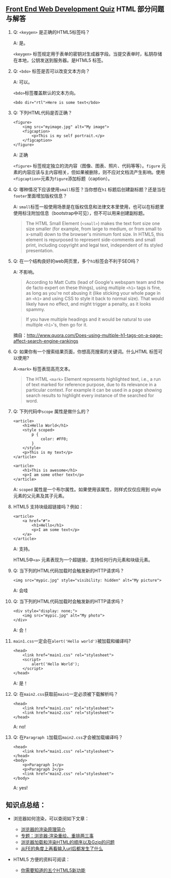 ## [Front End Web Development Quiz](http://davidshariff.com/quiz/) HTML 部分问题与解答

1. Q: `<keygen>` 是正确的HTML5标签吗？

    A: 是。

    `<keygen>` 标签规定用于表单的密钥对生成器字段。当提交表单时，私钥存储在本地，公钥发送到服务器。是HTML5 标签。

2. Q: `<bdo>` 标签是否可以改变文本方向？

    A: 可以。

    `<bdo>`标签覆盖默认的文本方向。

    ```
    <bdo dir="rtl">Here is some text</bdo>
    ```

3. Q: 下列HTML代码是否正确？

    ```
    <figure>
        <img src="myimage.jpg" alt="My image">
        <figcaption>
            <p>This is my self portrait.</p>
        </figcaption>
    </figure>
    ```

    A: 正确

     `<figure>` 标签规定独立的流内容（图像、图表、照片、代码等等）。`figure` 元素的内容应该与主内容相关，但如果被删除，则不应对文档流产生影响。使用`<figcaption>`元素为`figure`添加标题（caption）。

4. Q: 哪种情况下应该使用`small`标签？当你想在`h1` 标题后创建副标题？还是当在`footer`里面增加版权信息？

    A: `small`标签一般使用场景是在版权信息和法律文本里使用，也可以在标题里使用标注附加信息（bootstrap中可见），但不可以用来创建副标题。

    > The HTML Small Element (`<small>`) makes the text font size one size smaller (for example, from large to medium, or from small to x-small) down to the browser's minimum font size.  In HTML5, this element is repurposed to represent side-comments and small print, including copyright and legal text, independent of its styled presentation.

5. Q: 在一个结构良好的web网页里，多个`h1`标签会不利于SEO吗？

    A: 不影响。

    > According to Matt Cutts (lead of Google's webspam team and the de facto expert on these things), using multiple `<h1>` tags is fine, as long as you're not abusing it (like sticking your whole page in an `<h1>` and using CSS to style it back to normal size). That would likely have no effect, and might trigger a penalty, as it looks spammy.

    > If you have multiple headings and it would be natural to use multiple `<h1>`'s, then go for it.

    摘自：<http://www.quora.com/Does-using-multiple-h1-tags-on-a-page-affect-search-engine-rankings>

6. Q: 如果你有一个搜索结果页面，你想高亮搜索的关键词。什么HTML 标签可以使用?

    A:`<mark>` 标签表现高亮文本。

    > The HTML `<mark>` Element represents highlighted text, i.e., a run of text marked for reference purpose, due to its relevance in a particular context. For example it can be used in a page showing search results to highlight every instance of the searched for word.

7. Q: 下列代码中`scope` 属性是做什么的？

    ```
    <article>
        <h1>Hello World</h1>
        <style scoped>
            p {
                color: #FF0;
            }
        </style>
        <p>This is my text</p>
    </article>

    <article>
        <h1>This is awesome</h1>
        <p>I am some other text</p>
    </article>
    ```

    A: `scoped` 属性是一个布尔属性。如果使用该属性，则样式仅仅应用到 style 元素的父元素及其子元素。

8. HTML5 支持块级超链接吗？例如：

    ```
    <article>
        <a href="#">
            <h1>Hello</h1>
            <p>I am some text</p>
        </a>
    </article>
    ```
    A: 支持。

    HTML5中`<a>` 元素表现为一个超链接，支持任何行内元素和块级元素。

9. Q: 当下列的HTML代码加载时会触发新的HTTP请求吗？

    ```
    <img src="mypic.jpg" style="visibility: hidden" alt="My picture">
    ```

    A: 会哇

10. Q: 当下列的HTML代码加载时会触发新的HTTP请求吗？

    ```
    <div style="display: none;">
        <img src="mypic.jpg" alt="My photo">
    </div>
    ```

    A: 会！

11. `main1.css`一定会在`alert('Hello world')`被加载和编译吗?

    ```
    <head>
        <link href="main1.css" rel="stylesheet">
        <script>
            alert('Hello World');
        </script>
    </head>
    ```

    A: 是！

12. Q: 在`main2.css`获取前`main1`一定必须被下载解析吗？

    ```
    <head>
        <link href="main1.css" rel="stylesheet">
        <link href="main2.css" rel="stylesheet">
    </head>
    ```

    A: no!

13. Q: 在`Paragraph 1`加载后`main2.css`才会被加载编译吗？

    ```
    <head>
        <link href="main1.css" rel="stylesheet">
    </head>
    <body>
        <p>Paragraph 1</p>
        <p>Paragraph 2</p>
        <link href="main2.css" rel="stylesheet">
    </body>
    ```

    A: yes!

## 知识点总结：
  - 浏览器如何渲染，可以查阅如下文章：
    + [浏览器的渲染原理简介](http://coolshell.cn/articles/9666.html)
    + [专题：浏览器:渲染重绘、重排两三事](http://developer.51cto.com/art/201311/418133.htm)
    + [浏览器加载和渲染HTML的顺序以及Gzip的问题](http://www.nowamagic.net/academy/detail/48110160)
    + [从FE的角度上再看输入url后都发生了什么](http://div.io/topic/609)

  - HTML5 方便的资料可阅读：
    + [你需要知道的五个HTML5新功能](http://www.html5cn.org/article-6180-1.html)